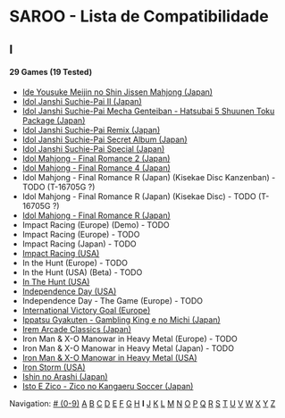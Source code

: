 # SAROO - Lista de Compatibilidade

## I

#### 29 Games (19 Tested)

- [Ide Yousuke Meijin no Shin Jissen Mahjong (Japan)](../../Regions/Japan/T-1208G/01/README.md)
- [Idol Janshi Suchie-Pai II (Japan)](../../Regions/Japan/T-5705G/01/README.md)
- [Idol Janshi Suchie-Pai Mecha Genteiban - Hatsubai 5 Shuunen Toku Package (Japan)](../../Regions/Japan/T-5716G/01/README.md)
- [Idol Janshi Suchie-Pai Remix (Japan)](../../Regions/Japan/T-5704G/01/README.md)
- [Idol Janshi Suchie-Pai Secret Album (Japan)](../../Regions/Japan/T-5717G/01/README.md)
- [Idol Janshi Suchie-Pai Special (Japan)](../../Regions/Japan/T-5701G/01/README.md)
- [Idol Mahjong - Final Romance 2 (Japan)](../../Regions/Japan/T-16702G/01/README.md)
- [Idol Mahjong - Final Romance 4 (Japan)](../../Regions/Japan/T-3003G/01/README.md)
- Idol Mahjong - Final Romance R (Japan) (Kisekae Disc Kanzenban) - TODO (T-16705G ?)
- Idol Mahjong - Final Romance R (Japan) (Kisekae Disc) - TODO (T-16705G ?)
- [Idol Mahjong - Final Romance R (Japan)](../../Regions/Japan/T-16703G/01/README.md)
- Impact Racing (Europe) (Demo) - TODO
- Impact Racing (Europe) - TODO
- Impact Racing (Japan) - TODO
- [Impact Racing (USA)](../../Regions/USA/T-8139H/01/README.md)
- In the Hunt (Europe) - TODO
- In the Hunt (USA) (Beta) - TODO
- [In The Hunt (USA)](../../Regions/USA/T-10001G/01/README.md)
- [Independence Day (USA)](../../Regions/USA/T-16104H/01/README.md)
- Independence Day - The Game (Europe) - TODO
- [International Victory Goal (Europe)](../../Regions/Europe/MK-81105/01/README.md)
- [Ippatsu Gyakuten - Gambling King e no Michi (Japan)](../../Regions/Japan/T-29602G/01/README.md)
- [Irem Arcade Classics (Japan)](../../Regions/Japan/T-22403G/01/README.md)
- Iron Man & X-O Manowar in Heavy Metal (Europe) - TODO
- Iron Man & X-O Manowar in Heavy Metal (Japan) - TODO
- [Iron Man & X-O Manowar in Heavy Metal (USA)](../../Regions/USA/T-8119H/01/README.md)
- [Iron Storm (USA)](../../Regions/USA/T-12701H/01/README.md)
- [Ishin no Arashi (Japan)](../../Regions/Japan/T-7645G/01/README.md)
- [Isto E Zico - Zico no Kangaeru Soccer (Japan)](../../Regions/Japan/T-18802G/01/README.md)

Navigation:
[# (0-9)](./09.md) [A](./A.md) [B](./B.md) [C](./C.md) [D](./D.md) [E](./E.md) [F](./F.md) [G](./G.md) [H](./H.md) **I** [J](./J.md) [K](./K.md) [L](./L.md) [M](./M.md) [N](./N.md) [O](./O.md) [P](./P.md) [Q](./Q.md) [R](./R.md) [S](./S.md) [T](./T.md) [U](./U.md) [V](./V.md) [W](./W.md) [X](./X.md) [Y](./Y.md) [Z](./Z.md)
